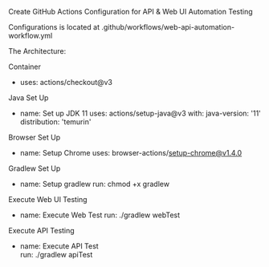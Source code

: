 Create GitHub Actions Configuration for API & Web UI Automation Testing

Configurations is located at .github/workflows/web-api-automation-workflow.yml

The Architecture:

Container
- uses: actions/checkout@v3

Java Set Up
- name: Set up JDK 11
  uses: actions/setup-java@v3
  with:
    java-version: '11'
    distribution: 'temurin'

Browser Set Up 
- name: Setup Chrome
  uses: browser-actions/setup-chrome@v1.4.0

Gradlew Set Up
- name: Setup gradlew
  run: chmod +x gradlew

Execute Web UI Testing
- name: Execute Web Test
  run: ./gradlew webTest

Execute API Testing
- name: Execute API Test      
  run: ./gradlew apiTest